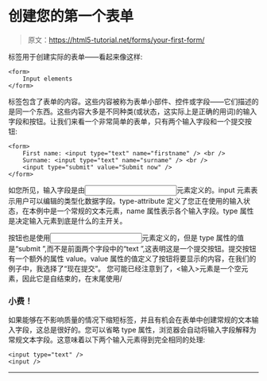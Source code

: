# 创建您的第一个表单

> 原文：<https://html5-tutorial.net/forms/your-first-form/>

<form>标签用于创建实际的表单——看起来像这样:</form>

```
<form>
	Input elements
</form>
```

标签包含了表单的内容。这些内容被称为表单小部件、控件或字段——它们描述的是同一个东西。这些内容大多是不同种类(或状态，这实际上是正确的用词)的输入字段和按钮。让我们来看一个非常简单的表单，只有两个输入字段和一个提交按钮:

```
<form>
	First name: <input type="text" name="firstname" /> <br />
	Surname: <input type="text" name="surname" /> <br />
	<input type="submit" value="Submit now" />
</form>
```

如您所见，输入字段是由<input>元素定义的。input 元素表示用户可以编辑的类型化数据字段。type-attribute 定义了您正在使用的输入状态，在本例中是一个常规的文本元素，name 属性表示各个输入字段。type 属性是决定输入元素到底是什么的主开关。

按钮也是使用<input>元素定义的，但是 type 属性的值是“submit ”,而不是前面两个字段中的“text ”,这表明这是一个提交按钮。提交按钮有一个额外的属性 value。value 属性的值定义了按钮将要显示的内容，在我们的例子中，我选择了“现在提交”。
您可能已经注意到了，<输入>元素是一个空元素，因此它是自结束的，在末尾使用/

<input type="hidden" name="IL_IN_ARTICLE">

### 小费！

如果能够在不影响质量的情况下缩短标签，并且有机会在表单中创建常规的文本输入字段，这总是很好的。您可以省略 type 属性，浏览器会自动将输入字段解释为常规文本字段。这意味着以下两个输入元素得到完全相同的处理:

```
<input type="text" />
<input />
```

* * *